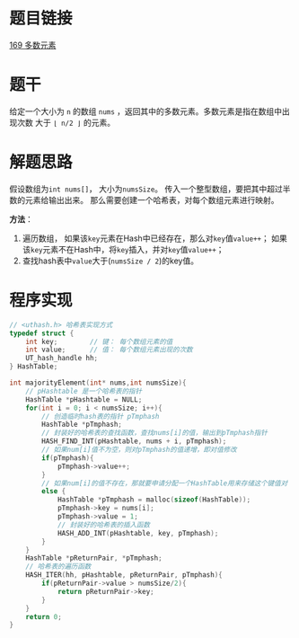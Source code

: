 # 题目链接
[169 多数元素](https://leetcode.cn/problems/majority-element/)

# 题干
给定一个大小为 `n` 的数组 `nums` ，返回其中的多数元素。多数元素是指在数组中出现次数 大于 `⌊ n/2 ⌋` 的元素。

# 解题思路
假设数组为`int nums[]`， 大小为`numsSize`。
传入一个整型数组，要把其中超过半数的元素给输出出来。 
那么需要创建一个哈希表，对每个数组元素进行映射。 

**方法**：
1. 遍历数组， 
    如果该`key`元素在Hash中已经存在，那么对`key`值`value++`； 
    如果该`key`元素不在Hash中，将`key`插入，并对`key`值`value++`；
2. 查找hash表中`value`大于(`numsSize / 2`)的key值。

# 程序实现
```c
// <uthash.h> 哈希表实现方式
typedef struct {
    int key;        // 键： 每个数组元素的值
    int value;      // 值： 每个数组元素出现的次数
    UT_hash_handle hh;
} HashTable;

int majorityElement(int* nums,int numsSize){
    // pHashtable 是一个哈希表的指针
    HashTable *pHashtable = NULL;
    for(int i = 0; i < numsSize; i++){
        // 创造临时hash表的指针 pTmphash
        HashTable *pTmphash;
        // 封装好的哈希表的查找函数，查找nums[i]的值，输出到pTmphash指针
        HASH_FIND_INT(pHashtable, nums + i, pTmphash);
        // 如果num[i]值不为空，则对pTmphash的值递增，即对值修改
        if(pTmphash){
            pTmphash->value++;
        }
        // 如果num[i]的值不存在，那就要申请分配一个HashTable用来存储这个键值对
        else {
            HashTable *pTmphash = malloc(sizeof(HashTable));
            pTmphash->key = nums[i];
            pTmphash->value = 1;
            // 封装好的哈希表的插入函数
            HASH_ADD_INT(pHashtable, key, pTmphash);
        }
    }
    HashTable *pReturnPair, *pTmphash;
    // 哈希表的遍历函数
    HASH_ITER(hh, pHashtable, pReturnPair, pTmphash){
        if(pReturnPair->value > numsSize/2){
            return pReturnPair->key;
        }
    }
    return 0;
}
```